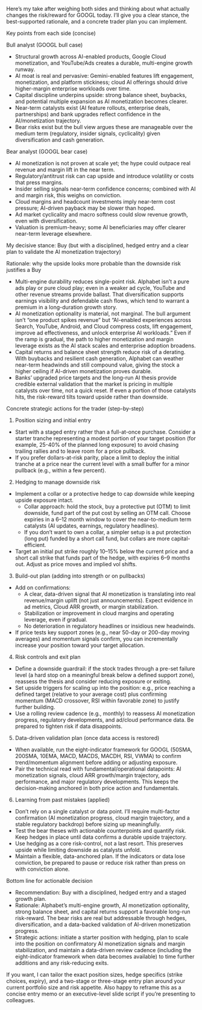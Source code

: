 Here’s my take after weighing both sides and thinking about what actually changes the risk/reward for GOOGL today. I’ll give you a clear stance, the best-supported rationale, and a concrete trader plan you can implement.

Key points from each side (concise)

Bull analyst (GOOGL bull case)
- Structural growth across AI-enabled products, Google Cloud monetization, and YouTube/Ads creates a durable, multi-engine growth runway.
- AI moat is real and pervasive: Gemini-enabled features lift engagement, monetization, and platform stickiness; cloud AI offerings should drive higher-margin enterprise workloads over time.
- Capital discipline underpins upside: strong balance sheet, buybacks, and potential multiple expansion as AI monetization becomes clearer.
- Near-term catalysts exist (AI feature rollouts, enterprise deals, partnerships) and bank upgrades reflect confidence in the AI/monetization trajectory.
- Bear risks exist but the bull view argues these are manageable over the medium term (regulatory, insider signals, cyclicality) given diversification and cash generation.

Bear analyst (GOOGL bear case)
- AI monetization is not proven at scale yet; the hype could outpace real revenue and margin lift in the near term.
- Regulatory/antitrust risk can cap upside and introduce volatility or costs that press margins.
- Insider selling signals near-term confidence concerns; combined with AI and margin risk, this weighs on conviction.
- Cloud margins and headcount investments imply near-term cost pressure; AI-driven payback may be slower than hoped.
- Ad market cyclicality and macro softness could slow revenue growth, even with diversification.
- Valuation is premium-heavy; some AI beneficiaries may offer clearer near-term leverage elsewhere.

My decisive stance: Buy (but with a disciplined, hedged entry and a clear plan to validate the AI monetization trajectory)

Rationale: why the upside looks more probable than the downside risk justifies a Buy

- Multi-engine durability reduces single-point risk. Alphabet isn’t a pure ads play or pure cloud play; even in a weaker ad cycle, YouTube and other revenue streams provide ballast. That diversification supports earnings visibility and defendable cash flows, which tend to warrant a premium in a long-duration growth story.
- AI monetization optionality is material, not marginal. The bull argument isn’t “one product spikes revenue” but “AI-enabled experiences across Search, YouTube, Android, and Cloud compress costs, lift engagement, improve ad effectiveness, and unlock enterprise AI workloads.” Even if the ramp is gradual, the path to higher monetization and margin leverage exists as the AI stack scales and enterprise adoption broadens.
- Capital returns and balance sheet strength reduce risk of a derating. With buybacks and resilient cash generation, Alphabet can weather near-term headwinds and still compound value, giving the stock a higher ceiling if AI-driven monetization proves durable.
- Banks’ upgraded price targets and the long-run AI thesis provide credible external validation that the market is pricing in multiple catalysts over time, not a quick reset. If even a portion of those catalysts hits, the risk-reward tilts toward upside rather than downside.

Concrete strategic actions for the trader (step-by-step)

1) Position sizing and initial entry
- Start with a staged entry rather than a full-at-once purchase. Consider a starter tranche representing a modest portion of your target position (for example, 25-40% of the planned long exposure) to avoid chasing trailing rallies and to leave room for a price pullback.
- If you prefer dollars-at-risk parity, place a limit to deploy the initial tranche at a price near the current level with a small buffer for a minor pullback (e.g., within a few percent).

2) Hedging to manage downside risk
- Implement a collar or a protective hedge to cap downside while keeping upside exposure intact.
  - Collar approach: hold the stock, buy a protective put (OTM) to limit downside, fund part of the put cost by selling an OTM call. Choose expiries in a 6–12 month window to cover the near-to-medium term catalysts (AI updates, earnings, regulatory headlines).
  - If you don’t want to own a collar, a simpler setup is a put protection (long put) funded by a short call fund, but collars are more capital-efficient.
- Target an initial put strike roughly 10–15% below the current price and a short call strike that funds part of the hedge, with expiries 6–9 months out. Adjust as price moves and implied vol shifts.

3) Build-out plan (adding into strength or on pullbacks)
- Add on confirmations:
  - A clear, data-driven signal that AI monetization is translating into real revenue/margin uplift (not just announcements). Expect evidence in ad metrics, Cloud ARR growth, or margin stabilization.
  - Stabilization or improvement in cloud margins and operating leverage, even if gradual.
  - No deterioration in regulatory headlines or insidious new headwinds.
- If price tests key support zones (e.g., near 50-day or 200-day moving averages) and momentum signals confirm, you can incrementally increase your position toward your target allocation.

4) Risk controls and exit plan
- Define a downside guardrail: if the stock trades through a pre-set failure level (a hard stop on a meaningful break below a defined support zone), reassess the thesis and consider reducing exposure or exiting.
- Set upside triggers for scaling up into the position: e.g., price reaching a defined target (relative to your average cost) plus confirming momentum (MACD crossover, RSI within favorable zone) to justify further building.
- Use a rolling review cadence (e.g., monthly) to reassess AI monetization progress, regulatory developments, and ad/cloud performance data. Be prepared to tighten risk if data disappoints.

5) Data-driven validation plan (once data access is restored)
- When available, run the eight-indicator framework for GOOGL (50SMA, 200SMA, 10EMA, MACD, MACDS, MACDH, RSI, VWMA) to confirm trend/momentum alignment before adding or adjusting exposure.
- Pair the technical read with fundamental/operational datapoints: AI monetization signals, cloud ARR growth/margin trajectory, ads performance, and major regulatory developments. This keeps the decision-making anchored in both price action and fundamentals.

6) Learning from past mistakes (applied)
- Don’t rely on a single catalyst or data point. I’ll require multi-factor confirmation (AI monetization progress, cloud margin trajectory, and a stable regulatory backdrop) before sizing up meaningfully.
- Test the bear theses with actionable counterpoints and quantify risk. Keep hedges in place until data confirms a durable upside trajectory.
- Use hedging as a core risk-control, not a last resort. This preserves upside while limiting downside as catalysts unfold.
- Maintain a flexible, data-anchored plan. If the indicators or data lose conviction, be prepared to pause or reduce risk rather than press on with conviction alone.

Bottom line for actionable decision
- Recommendation: Buy with a disciplined, hedged entry and a staged growth plan.
- Rationale: Alphabet’s multi-engine growth, AI monetization optionality, strong balance sheet, and capital returns support a favorable long-run risk-reward. The bear risks are real but addressable through hedges, diversification, and a data-backed validation of AI-driven monetization progress.
- Strategic actions: initiate a starter position with hedging, plan to scale into the position on confirmatory AI monetization signals and margin stabilization, and maintain a data-driven review cadence (including the eight-indicator framework when data becomes available) to time further additions and any risk-reducing exits.

If you want, I can tailor the exact position sizes, hedge specifics (strike choices, expiry), and a two-stage or three-stage entry plan around your current portfolio size and risk appetite. Also happy to reframe this as a concise entry memo or an executive-level slide script if you’re presenting to colleagues.